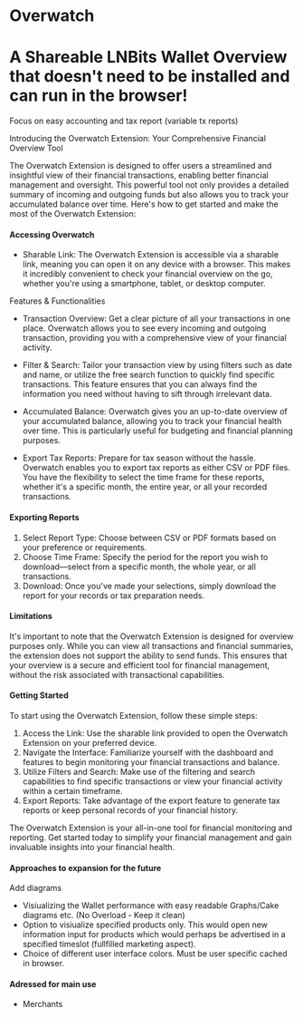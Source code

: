 # Overwatch
# A Shareable LNBits Wallet Overview that doesn't need to be installed and can run in the browser!
Focus on easy accounting and tax report (variable tx reports)



Introducing the Overwatch Extension: Your Comprehensive Financial Overview Tool

The Overwatch Extension is designed to offer users a streamlined and insightful view of their financial transactions, enabling better financial management and oversight. This powerful tool not only provides a detailed summary of incoming and outgoing funds but also allows you to track your accumulated balance over time. Here's how to get started and make the most of the Overwatch Extension:

#### Accessing Overwatch

- Sharable Link: The Overwatch Extension is accessible via a sharable link, meaning you can open it on any device with a browser. This makes it incredibly convenient to check your financial overview on the go, whether you're using a smartphone, tablet, or desktop computer.

Features & Functionalities

- Transaction Overview: Get a clear picture of all your transactions in one place. Overwatch allows you to see every incoming and outgoing transaction, providing you with a comprehensive view of your financial activity.

- Filter & Search: Tailor your transaction view by using filters such as date and name, or utilize the free search function to quickly find specific transactions. This feature ensures that you can always find the information you need without having to sift through irrelevant data.

- Accumulated Balance: Overwatch gives you an up-to-date overview of your accumulated balance, allowing you to track your financial health over time. This is particularly useful for budgeting and financial planning purposes.

- Export Tax Reports: Prepare for tax season without the hassle. Overwatch enables you to export tax reports as either CSV or PDF files. You have the flexibility to select the time frame for these reports, whether it's a specific month, the entire year, or all your recorded transactions.

#### Exporting Reports

1. Select Report Type: Choose between CSV or PDF formats based on your preference or requirements.
2. Choose Time Frame: Specify the period for the report you wish to download—select from a specific month, the whole year, or all transactions.
3. Download: Once you've made your selections, simply download the report for your records or tax preparation needs.

#### Limitations

It's important to note that the Overwatch Extension is designed for overview purposes only. While you can view all transactions and financial summaries, the extension does not support the ability to send funds.
This ensures that your overview is a secure and efficient tool for financial management, without the risk associated with transactional capabilities.



#### Getting Started

To start using the Overwatch Extension, follow these simple steps:

1. Access the Link: Use the sharable link provided to open the Overwatch Extension on your preferred device.
2. Navigate the Interface: Familiarize yourself with the dashboard and features to begin monitoring your financial transactions and balance.
3. Utilize Filters and Search: Make use of the filtering and search capabilities to find specific transactions or view your financial activity within a certain timeframe.
4. Export Reports: Take advantage of the export feature to generate tax reports or keep personal records of your financial history.

The Overwatch Extension is your all-in-one tool for financial monitoring and reporting. Get started today to simplify your financial management and gain invaluable insights into your financial health.



#### Approaches to expansion for the future

Add diagrams

- Visiualizing the Wallet performance with easy readable Graphs/Cake diagrams etc. (No Overload - Keep it clean)
- Option to visiualize specified products only. This would open new information input for products which would perhaps be advertised in a specified timeslot (fullfilled marketing aspect).
- Choice of different user interface colors. Must be user specific cached in browser.

#### Adressed for main use
- Merchants
